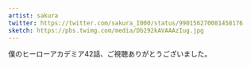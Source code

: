 ```yaml
---
artist: sakura
twitter: https://twitter.com/sakura_I000/status/990156270081458176
sketch: https://pbs.twimg.com/media/Db292kAVAAAzIug.jpg
---
```

僕のヒーローアカデミア42話、ご視聴ありがとうございました。